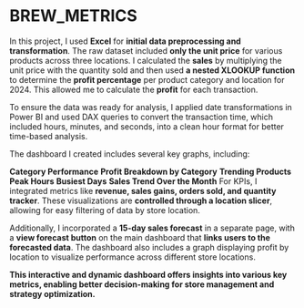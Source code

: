 # BREW_METRICS

In this project, I used **Excel** for **initial data preprocessing and transformation**. The raw dataset included **only the unit price** for various products across three locations. I calculated the **sales** by multiplying the unit price with the quantity sold and then used **a nested XLOOKUP function** to determine the **profit percentage** per product category and location for 2024. This allowed me to calculate the **profit** for each transaction.

To ensure the data was ready for analysis, I applied date transformations in Power BI and used DAX queries to convert the transaction time, which included hours, minutes, and seconds, into a clean hour format for better time-based analysis.

The dashboard I created includes several key graphs, including:

**Category Performance**
**Profit Breakdown by Category**
**Trending Products**
**Peak Hours**
**Busiest Days**
**Sales Trend Over the Month**
For KPIs, I integrated metrics like **revenue, sales gains, orders sold, and quantity tracker**. These visualizations are **controlled through a location slicer**, allowing for easy filtering of data by store location.

Additionally, I incorporated a **15-day sales forecast** in a separate page, with a **view forecast button** on the main dashboard that **links users to the forecasted data**. The dashboard also includes a graph displaying profit by location to visualize performance across different store locations.

**This interactive and dynamic dashboard offers insights into various key metrics, enabling better decision-making for store management and strategy optimization.**
